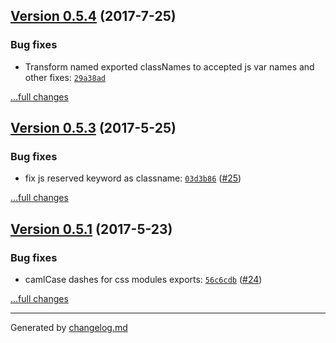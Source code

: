 ## [Version 0.5.4](https://github.com/egoist/rollup-plugin-postcss/releases/tag/v0.5.4) (2017-7-25)

### Bug fixes

- Transform named exported classNames to accepted js var names and other fixes: [`29a38ad`](https://github.com/egoist/rollup-plugin-postcss/commit/29a38ad)

[...full changes](https://github.com/egoist/rollup-plugin-postcss/compare/v0.5.3...v0.5.4)

## [Version 0.5.3](https://github.com/egoist/rollup-plugin-postcss/releases/tag/v0.5.3) (2017-5-25)

### Bug fixes

- fix js reserved keyword as classname: [`03d3b86`](https://github.com/egoist/rollup-plugin-postcss/commit/03d3b86) ([#25](https://github.com/egoist/rollup-plugin-postcss/issues/25))

[...full changes](https://github.com/egoist/rollup-plugin-postcss/compare/v0.5.1...v0.5.3)

## [Version 0.5.1](https://github.com/egoist/rollup-plugin-postcss/releases/tag/v0.5.1) (2017-5-23)

### Bug fixes

- camlCase dashes for css modules exports: [`56c6cdb`](https://github.com/egoist/rollup-plugin-postcss/commit/56c6cdb) ([#24](https://github.com/egoist/rollup-plugin-postcss/issues/24))

[...full changes](https://github.com/egoist/rollup-plugin-postcss/compare/v0.5.0...v0.5.1)


---

Generated by [changelog.md](https://github.com/egoist/changelog.md)
